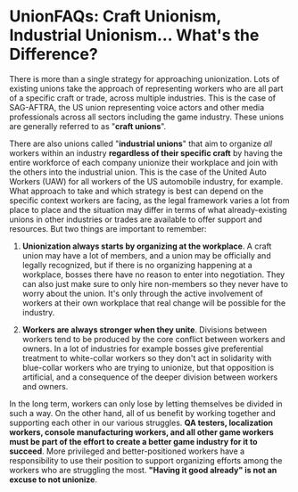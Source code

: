 # UnionFAQs: Craft Unionism, Industrial Unionism… What's the Difference?

There is more than a single strategy for approaching unionization. Lots of
existing unions take the approach of representing workers who are all part of a
specific craft or trade, across multiple industries. This is the case of
SAG-AFTRA, the US union representing voice actors and other media professionals
across all sectors including the game industry. These unions are generally
referred to as "**craft unions**".

There are also unions called "**industrial unions**" that aim to organize _all_
workers within an industry **regardless of their specific craft** by having the
entire workforce of each company unionize their workplace and join with the
others into the industrial union. This is the case of the United Auto Workers
(UAW) for all workers of the US automobile industry, for example. What approach
to take and which strategy is best can depend on the specific context workers
are facing, as the legal framework varies a lot from place to place and the
situation may differ in terms of what already-existing unions in other
industries or trades are available to offer support and resources. But two
things are important to remember:

1) **Unionization always starts by organizing at the workplace**. A craft union
   may have a lot of members, and a union may be officially and legally
   recognized, but if there is no organizing happening at a workplace, bosses
   there have no reason to enter into negotiation. They can also just make sure
   to only hire non-members so they never have to worry about the union. It's
   only through the active involvement of workers at their own workplace that
   real change will be possible for the industry.

2) **Workers are always stronger when they unite**. Divisions between workers
   tend to be produced by the core conflict between workers and owners. In a lot
   of industries for example bosses give preferential treatment to white-collar
   workers so they don't act in solidarity with blue-collar workers who are
   trying to unionize, but that opposition is artificial, and a consequence of
   the deeper division between workers and owners.

In the long term, workers can only lose by letting themselves be divided in such
a way. On the other hand, all of us benefit by working together and supporting
each other in our various struggles. **QA testers, localization workers, console
manufacturing workers, and all other game workers must be part of the effort to
create a better game industry for it to succeed**. More privileged and
better-positioned workers have a responsibility to use their position to support
organizing efforts among the workers who are struggling the most. **"Having it
good already" is not an excuse to not unionize**.
